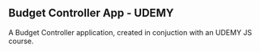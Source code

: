 ## Budget Controller App - UDEMY

A Budget Controller application, created in conjuction with an UDEMY JS course.
